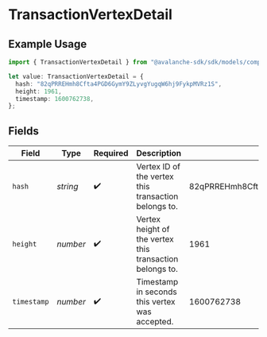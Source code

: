 # TransactionVertexDetail

## Example Usage

```typescript
import { TransactionVertexDetail } from "@avalanche-sdk/sdk/models/components";

let value: TransactionVertexDetail = {
  hash: "82qPRREHmh8Cfta4PGD6GymY9ZLyvgYugqW6hj9FykpMVRz1S",
  height: 1961,
  timestamp: 1600762738,
};
```

## Fields

| Field                                                    | Type                                                     | Required                                                 | Description                                              | Example                                                  |
| -------------------------------------------------------- | -------------------------------------------------------- | -------------------------------------------------------- | -------------------------------------------------------- | -------------------------------------------------------- |
| `hash`                                                   | *string*                                                 | :heavy_check_mark:                                       | Vertex ID of the vertex this transaction belongs to.     | 82qPRREHmh8Cfta4PGD6GymY9ZLyvgYugqW6hj9FykpMVRz1S        |
| `height`                                                 | *number*                                                 | :heavy_check_mark:                                       | Vertex height of the vertex this transaction belongs to. | 1961                                                     |
| `timestamp`                                              | *number*                                                 | :heavy_check_mark:                                       | Timestamp in seconds this vertex was accepted.           | 1600762738                                               |